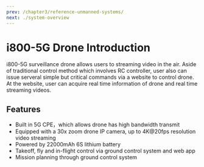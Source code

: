 ```yaml
---
prev: /chapter3/reference-unmanned-systems/
next: ./system-overview
---
```


# i800-5G Drone Introduction
i800-5G surveillance drone allows users to streaming video in the air. Aside of traditional
control method which involves RC controller, user also can issue serveral simple but critical 
commands via a website to control drone. At the website, user can acquire real time information
of drone and real time streaming videos.

## Features 
- Built in 5G CPE，which allows drone has high bandwidth transmit
- Equipped with a 30x zoom drone IP camera, up to 4K@20fps resolution video streaming
- Powered by 22000mAh 6S lithium battery
- Takeoff, fly and in-flight control via ground control system and web app
- Mission planning through ground control system
